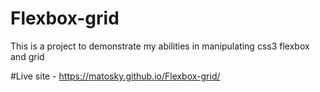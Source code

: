 # Flexbox-grid

This is a project to demonstrate my abilities in manipulating css3 flexbox and grid


#Live site - https://matosky.github.io/Flexbox-grid/
